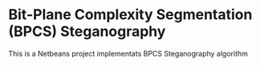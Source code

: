 # Bit-Plane Complexity Segmentation (BPCS) Steganography

This is a Netbeans project implementats BPCS Steganography algorithm